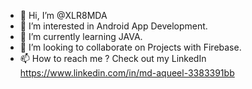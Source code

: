 - 👋 Hi, I’m @XLR8MDA
- 👀 I’m interested in Android App Development.
- 🌱 I’m currently learning JAVA.
- 💞️ I’m looking to collaborate on Projects with Firebase.
- 📫 How to reach me ? Check out my LinkedIn
https://www.linkedin.com/in/md-aqueel-3383391bb

<!---
XLR8MDA/XLR8MDA is a ✨ special ✨ repository because its `README.md` (this file) appears on your GitHub profile.
You can click the Preview link to take a look at your changes.
--->
